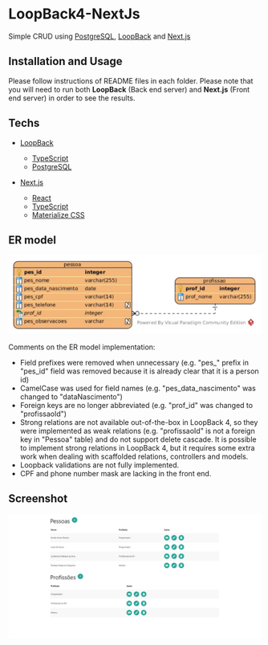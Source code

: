 # LoopBack4-NextJs
Simple CRUD using [PostgreSQL](https://www.postgresql.org/), [LoopBack](https://loopback.io/) and [Next.js](https://nextjs.org/)

## Installation and Usage
Please follow instructions of README files in each folder. Please note that you will need to run both __LoopBack__ (Back end server) and __Next.js__ (Front end server) in order to see the results.

## Techs 
- [LoopBack](https://loopback.io/)
    - [TypeScript](https://www.typescriptlang.org/)
    - [PostgreSQL](https://www.postgresql.org/)

- [Next.js](https://nextjs.org/)
    - [React](https://reactjs.org/)
    - [TypeScript](https://www.typescriptlang.org/)
    - [Materialize CSS](https://materializecss.com/)

## ER model
![ER model](https://github.com/hoiast/LoopBack4-NextJs/blob/main/ERModel_563x176.jpeg)

Comments on the ER model implementation:
- Field prefixes were removed when unnecessary (e.g. "pes_" prefix in "pes_id" field was removed because it is already clear that it is a person id)
- CamelCase was used for field names (e.g. "pes_data_nascimento" was changed to "dataNascimento")
- Foreign keys are no longer abbreviated (e.g. "prof_id" was changed to "profissaoId")
- Strong relations are not available out-of-the-box in LoopBack 4, so they were implemented as weak relations (e.g. "profissaoId" is not a foreign key in "Pessoa" table) and do not support delete cascade. It is possible to implement strong relations in LoopBack 4, but it requires some extra work when dealing with scaffolded relations, controllers and models.
- Loopback validations are not fully implemented.
- CPF and phone number mask are lacking in the front end.

## Screenshot
![Screenshot Home](https://github.com/hoiast/LoopBack4-NextJs/blob/main/ScreenshotHome_1915x945.jpeg)




